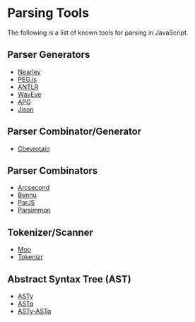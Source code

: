
Parsing Tools
=============

The following is a list of known tools for parsing in JavaScript.

Parser Generators
-----------------

- [Nearley](https://nearley.js.org/)
- [PEG.js](https://pegjs.org/)
- [ANTLR](https://www.antlr.org/)
- [WayEye](https://waxeye.org/)
- [APG](https://github.com/ldthomas/apg-js2)
- [Jison](http://zaa.ch/jison/)

Parser Combinator/Generator
---------------------------

- [Chevrotain](https://github.com/SAP/chevrotain)

Parser Combinators
------------------

- [Arcsecond](https://github.com/francisrstokes/arcsecond)
- [Bennu](http://bennu-js.com/)
- [ParJS](https://github.com/GregRos/parjs)
- [Parsimmon](https://github.com/jneen/parsimmon)

Tokenizer/Scanner
-----------------

- [Moo](https://github.com/no-context/moo)
- [Tokenizr](https://github.com/rse/tokenizr)

Abstract Syntax Tree (AST)
--------------------------

- [ASTy](https://github.com/rse/asty)
- [ASTq](https://github.com/rse/astq)
- [ASTy-ASTq](https://github.com/rse/asty-astq)

